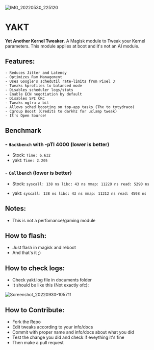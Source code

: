 ![IMG_20220530_225120](https://user-images.githubusercontent.com/67799176/171062389-24c1c096-f991-449f-b962-45f145b95355.jpg)
# YAKT
**Yet Another Kernel Tweaker**. A Magisk module to Tweak your Kernel parameters. This module applies at boot and it's not an AI module.

## Features:
```
- Reduces Jitter and Latency
- Optimizes Ram Management
- Uses Google's schedutil rate-limits from Pixel 3
- Tweaks kprofiles to balanced mode
- Disables scheduler logs/stats
- Enable ECN negotiation by default
- Disables SPI CRC
- Tweaks mglru a bit
- Allows sched boosting on top-app tasks (Thx to tytydraco)
- Cgroup Boost (Credits to darkhz for uclamp tweak)
- It's Open Source!
```
## Benchmark

### - `Hackbench` with -pTl 4000 (lower is better)

- Stock: `Time: 6.632`
- yakt: `Time: 2.205`

### - `Callbench` (lower is better)

- Stock:
`syscall: 138 ns
libc: 43 ns
mmap: 11220 ns
read: 5290 ns`

- yakt:
`syscall: 138 ns
libc: 43 ns
mmap: 11212 ns
read: 4598 ns`

## Notes:
- This is not a perfomance/gaming module

## How to flash:
- Just flash in magisk and reboot
- And that's it ;)

## How to check logs:
- Check yakt.log file in documents folder
- It should be like this (Not exactly ofc):

![Screenshot_20220930-105711](https://user-images.githubusercontent.com/67799176/193245624-f9938b41-dda5-4e7b-935a-87c77603221f.png)

## How to Contribute:
- Fork the Repo
- Edit tweaks according to your info/docs
- Commit with proper name and info/docs about what you did
- Test the change you did and check if eveything it's fine
- Then make a pull request
